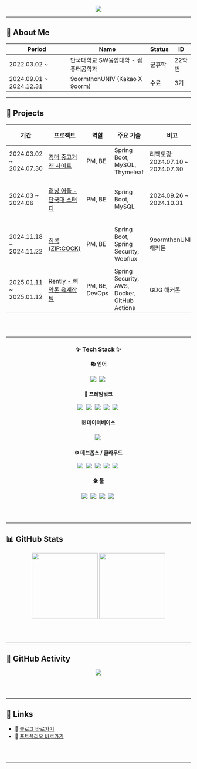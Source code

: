 <!-- Header -->
<p align="center">
  <img src="https://capsule-render.vercel.app/api?type=waving&color=0:FFC1C1,100:FFB6B6&height=200&section=footer&text=Juice's%20GitHub📡&fontSize=60&fontAlignY=50&textBg=false&fontColor=FBEFEF&animation=scaleIn"/>
</p>

---
<p align="center">
  
## 🧾 About Me

| Period | Name | Status | ID |
|--------|------|--------|----|
| 2022.03.02 ~ | 단국대학교 SW융합대학 - 컴퓨터공학과 | 군휴학 | 22학번 |
| 2024.09.01 ~ 2024.12.31 | 9oormthonUNIV (Kakao X 9oorm) | 수료 | 3기 |

</p>

---

## 🚀 Projects

| 기간 | 프로젝트 | 역할 | 주요 기술 | 비고 | 유형 | 상태 |
|------|----------|------|-----------|------|------|------|
| 2024.03.02 ~ 2024.07.30 | [경매 중고거래 사이트](https://github.com/KangWooJu/DomProject_Final) | PM, BE | Spring Boot, MySQL, Thymeleaf | 리팩토링: 2024.07.10 ~ 2024.07.30 | 개인 | ✅ 완료 |
| 2024.03 ~ 2024.06 | [러닝 어플 - 단국대 스터디](https://github.com/9oormthonDKU) | PM, BE | Spring Boot, MySQL | 2024.09.26 ~ 2024.10.31 | 스터디 | 🚀 배포 완료 |
| 2024.11.18 ~ 2024.11.22 | [집콕 (ZIP:COCK)](https://github.com/KangWooJu/2024_DANPOONG_TEAM_44_BE) | PM, BE | Spring Boot, Spring Security, Webflux | 9oormthonUNIV 해커톤 | 해커톤 | 🚀 배포 완료 |
| 2025.01.11 ~ 2025.01.12 | [Rently - 삐약톤 육계장팀](https://github.com/Bbiyakthon-6gaejang) | PM, BE, DevOps | Spring Security, AWS, Docker, GitHub Actions | GDG 해커톤 | 해커톤 | 🚀 배포 완료 |

<br><br>

---

<h3 align="center">✨ Tech Stack ✨</h3>

<!-- 언어 -->
<h4 align="center">📚 언어</h4>
<div align="center">
  <img src="https://img.shields.io/badge/Java-007396?style=for-the-badge&logo=java&logoColor=white" />&nbsp;
  <img src="https://img.shields.io/badge/C-A8B9CC?style=for-the-badge&logo=c&logoColor=white" />&nbsp;
</div>

<!-- 프레임워크 -->
<h4 align="center">🧩 프레임워크</h4>
<div align="center">
  <img src="https://img.shields.io/badge/Spring-6DB33F?style=for-the-badge&logo=spring&logoColor=white" />&nbsp;
  <img src="https://img.shields.io/badge/SpringBoot-6DB33F?style=for-the-badge&logo=springboot&logoColor=white" />&nbsp;
  <img src="https://img.shields.io/badge/SpringSecurity-6DB33F?style=for-the-badge&logo=springsecurity&logoColor=white" />&nbsp;
  <img src="https://img.shields.io/badge/SpringWebflux-6DB33F?style=for-the-badge&logo=spring&logoColor=white" />&nbsp;
  <img src="https://img.shields.io/badge/Thymeleaf-005F0F?style=for-the-badge&logo=thymeleaf&logoColor=white" />&nbsp;
</div>

<!-- 데이터베이스 -->
<h4 align="center">🗄️ 데이터베이스</h4>
<div align="center">
  <img src="https://img.shields.io/badge/MySQL-4479A1?style=for-the-badge&logo=mysql&logoColor=white" />&nbsp;
</div>

<!-- 데브옵스 -->
<h4 align="center">⚙️ 데브옵스 / 클라우드</h4>
<div align="center">
  <img src="https://img.shields.io/badge/Docker-2496ED?style=for-the-badge&logo=docker&logoColor=white" />&nbsp;
  <img src="https://img.shields.io/badge/AWS-FF9900?style=for-the-badge&logo=amazonaws&logoColor=white" />&nbsp;
  <img src="https://img.shields.io/badge/GitHubActions-2088FF?style=for-the-badge&logo=githubactions&logoColor=white" />&nbsp;
  <img src="https://img.shields.io/badge/Grafana-F46800?style=for-the-badge&logo=grafana&logoColor=white" />&nbsp;
  <img src="https://img.shields.io/badge/Prometheus-E6522C?style=for-the-badge&logo=prometheus&logoColor=white" />&nbsp;
</div>

<!-- 툴 -->
<h4 align="center">🛠️ 툴</h4>
<div align="center">
  <img src="https://img.shields.io/badge/Git-F05032?style=for-the-badge&logo=git&logoColor=white" />&nbsp;
  <img src="https://img.shields.io/badge/GitHub-181717?style=for-the-badge&logo=github&logoColor=white" />&nbsp;
  <img src="https://img.shields.io/badge/VSCode-007ACC?style=for-the-badge&logo=visualstudiocode&logoColor=white" />&nbsp;
  <img src="https://img.shields.io/badge/IntelliJIDEA-000000?style=for-the-badge&logo=intellijidea&logoColor=white" />&nbsp;
</div>

<br><br>

---

## 📊 GitHub Stats

<p align="center">
  <img src="https://github-readme-stats.vercel.app/api?username=KangWooJu&show_icons=true&theme=tokyonight" height="180px"/>
  <img src="https://github-readme-stats.vercel.app/api/top-langs/?username=KangWooJu&layout=compact&theme=tokyonight" height="180px"/>
</p>

<br><br>

---

## 🌱 GitHub Activity

<p align="center">
  <img src="https://github-readme-activity-graph.vercel.app/graph?username=KangWooJu&theme=tokyo-night"/>
</p>

<br><br>

---

## 🔗 Links

- 📝 [블로그 바로가기](https://your-blog-link.com)
- 💼 [포트폴리오 바로가기](https://your-portfolio-link.com)

<br><br>

---

